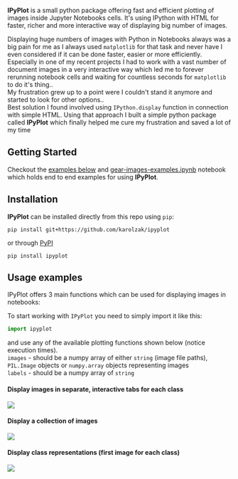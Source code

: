 **IPyPlot** is a small python package offering fast and efficient plotting of images inside Jupyter Notebooks cells. It's using IPython with HTML for faster, richer and more interactive way of displaying big number of images.

Displaying huge numbers of images with Python in Notebooks always was a big pain for me as I always used `matplotlib` for that task and never have I even considered if it can be done faster, easier or more efficiently.  
Especially in one of my recent projects I had to work with a vast number of document images in a very interactive way which led me to forever rerunning notebook cells and waiting for countless seconds for `matplotlib` to do it's thing..   
My frustration grew up to a point were I couldn't stand it anymore and started to look for other options..  
Best solution I found involved using `IPython.display` function in connection with simple HTML. Using that approach I built a simple python package called **IPyPlot** which finally helped me cure my frustration and saved a lot of my time

## Getting Started

Checkout the [examples below](#Usage-examples) and 
[gear-images-examples.ipynb](https://github.com/karolzak/ipyplot/blob/master/notebooks/gear-images-examples.ipynb) notebook which holds end to end examples for using **IPyPlot**.

## Installation

**IPyPlot** can be installed directly from this repo using `pip`:

```
pip install git+https://github.com/karolzak/ipyplot
```

or through [PyPI](https://pypi.org/project/ipyplot/)

```
pip install ipyplot
```

## Usage examples

IPyPlot offers 3 main functions which can be used for displaying images in notebooks:

To start working with `IPyPlot` you need to simply import it like this:
```python
import ipyplot
```  
and use any of the available plotting functions shown below (notice execution times).  
`images` - should be a numpy array of either `string` (image file paths), `PIL.Image` objects or `numpy.array` objects representing images  
`labels` - should be a numpy array of `string`

#### Display images in separate, interactive tabs for each class

![](https://raw.githubusercontent.com/karolzak/ipyplot/master/docs/example1-tabs.gif)

#### Display a collection of images

![](https://raw.githubusercontent.com/karolzak/ipyplot/master/docs/example2-images.jpg)

#### Display class representations (first image for each class)

![](https://raw.githubusercontent.com/karolzak/ipyplot/master/docs/example3-classes.jpg)
